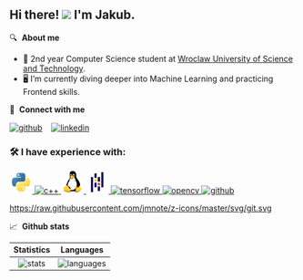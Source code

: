 ## Hi there! <a href="https://www.gautamkrishnar.com/"><img src="https://media.giphy.com/media/hvRJCLFzcasrR4ia7z/giphy.gif" width="30"></a> I'm Jakub.

🔍 &nbsp;**About me**

- 🔭 2nd year Computer Science student at [Wroclaw University of Science and Technology](https://pwr.edu.pl/en/).
- 🖥️ I’m currently diving deeper into Machine Learning and practicing Frontend skills.

🔗 &nbsp;**Connect with me**
<p>
<a href="https://github.com/mrkubul" target="blank"><img align="center" src="https://raw.githubusercontent.com/rahuldkjain/github-profile-readme-generator/master/src/images/icons/Social/github.svg" alt="github" height="40" width="40" /></a>
&nbsp&nbsp&nbsp<a href="https://linkedin.com/in/jakub-dryka" target="blank"><img align="center" src="https://raw.githubusercontent.com/rahuldkjain/github-profile-readme-generator/master/src/images/icons/Social/linked-in-alt.svg" alt="linkedin" height="40" width="40" /></a>


### 🛠️&nbsp;I have experience with:
<p align="left">
<a href="https://www.python.org" target="_blank" rel="noreferrer"> <img src="https://raw.githubusercontent.com/devicons/devicon/master/icons/python/python-original.svg" alt="python" width="40" height="40"/> </a>
<a href="" target="_blank" rel="noreferrer"> <img src="https://raw.githubusercontent.com/jmnote/z-icons/master/svg/cpp.svg" alt="c++" width="40" height="40"/> </a>
  <a href="https://www.linux.org/" target="_blank" rel="noreferrer"> <img src="https://raw.githubusercontent.com/devicons/devicon/master/icons/linux/linux-original.svg" alt="linux" width="40" height="40"/> </a>
        <a href="https://pandas.pydata.org/" target="_blank" rel="noreferrer"> <img src="https://raw.githubusercontent.com/devicons/devicon/2ae2a900d2f041da66e950e4d48052658d850630/icons/pandas/pandas-original.svg" alt="pandas" width="40" height="40"/> </a>
        <a href="https://www.tensorflow.org" target="_blank" rel="noreferrer"> <img src="https://www.vectorlogo.zone/logos/tensorflow/tensorflow-icon.svg" alt="tensorflow" width="40" height="40"/> </a>
        <a href="https://opencv.org/" target="_blank" rel="noreferrer"> <img src="https://www.vectorlogo.zone/logos/opencv/opencv-icon.svg" alt="opencv" width="40" height="40"/> </a>
        <a href="" target="_blank" rel="noreferrer"> <img src="https://raw.githubusercontent.com/jmnote/z-icons/master/svg/git.svg" alt="github" width="40" height="40"/> </a>
  
</p>

https://raw.githubusercontent.com/jmnote/z-icons/master/svg/git.svg

📈 &nbsp;**Github stats**
<p>

|Statistics             |Languages              |
|:---------------------:|:---------------------:|
|![stats][stats]        |![languages][languages]|

[stats]: https://github-readme-stats.vercel.app/api?username=mrkubul&show_icons=true&count_private=true&custom_title=Cicheck's%20Github%20Stats&theme=radical

[languages]: https://github-readme-stats.vercel.app/api/top-langs/?username=mrkubul&show_icons=true&exclude_repo=mnist-playground,find-the-nose&theme=radical
